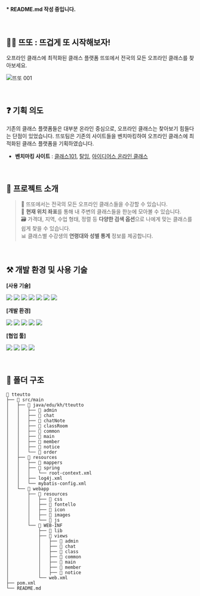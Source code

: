 #### * README.md 작성 중입니다. <br><br><br>

## 👩‍🏫 뜨또 : 뜨겁게 또 시작해보자!
오프라인 클래스에 최적화된 클래스 플랫폼 뜨또에서 전국의 모든 오프라인 클래스를 찾아보세요.

![뜨또 001](https://user-images.githubusercontent.com/110330040/183922817-8309ad64-9e0c-48c5-99fe-59735f4cc9c9.png)

<br>

## ❓ 기획 의도
기존의 클래스 플랫폼들은 대부분 온라인 중심으로, 오프라인 클래스는 찾아보기 힘들다는 단점이 있었습니다. 뜨또팀은 기존의 사이트들을 벤치마킹하여 오프라인 클래스에 최적화된 클래스 플랫폼을 기획하였습니다.

 * **벤치마킹 사이트** : 
[클래스101](http://class101.net/), [탈잉](https://taling.me/), [아이디어스 온라인 클래스](https://www.idus.com/oc)

<br>

## 👋 프로젝트 소개
> 📝 뜨또에서는 전국의 모든 오프라인 클래스들을 수강할 수 있습니다.  
📍 **현재 위치 좌표**를 통해 내 주변의 클래스들을 한눈에 모아볼 수 있습니다.  
🗃️ 가격대, 지역, 수업 형태, 정렬 등 **다양한 검색 옵션**으로 나에게 맞는 클래스를 쉽게 찾을 수 있습니다.  
📊 클래스별 수강생의 **연령대와 성별 통계** 정보를 제공합니다.

<br>

## ⚒️ 개발 환경 및 사용 기술
**[사용 기술]**
<p>
  <img src="https://img.shields.io/badge/HTML5-E34F26?style=flat-square&logo=HTML5&logoColor=white">
  <img src="https://img.shields.io/badge/CSS3-1572B6?style=flat-square&logo=CSS3&logoColor=white">
  <img src="https://img.shields.io/badge/JavaScript-F7DF1E?style=flat-square&logo=JavaScript&logoColor=black">
  <img src="https://img.shields.io/badge/jQuery-0769AD?style=flat-square&logo=jQuery&logoColor=white">
  <img src="https://img.shields.io/badge/java-007396?style=flat-square&logo=java&logoColor=white">
  <img src="https://img.shields.io/badge/Oracle-F80000?style=flat-square&logo=Oracle&logoColor=white">
  <img src="https://img.shields.io/badge/JSON-000000?style=flat-square&logo=JSON&logoColor=white">
</p>

**[개발 환경]**
<p>
  <img src="https://img.shields.io/badge/Visual Studio Code-007ACC?style=flat-square&logo=Visual Studio Code&logoColor=white">
  <img src="https://img.shields.io/badge/Bootstrap-7952B3?style=flat-square&logo=Bootstrap&logoColor=white">
  <img src="https://img.shields.io/badge/Eclipse IDE-2C2255?style=flat-square&logo=Eclipse IDE&logoColor=white">
  <img src="https://img.shields.io/badge/Spring-6DB33F?style=flat-square&logo=Spring&logoColor=white">
  <img src="https://img.shields.io/badge/Apache Tomcat-F8DC75?style=flat-square&logo=Apache Tomcat&logoColor=black">
</p>

**[협업 툴]**
<p>
  <img src="https://img.shields.io/badge/Trello-0052CC?style=flat-square&logo=Trello&logoColor=white">
  <img src="https://img.shields.io/badge/Slack-4A154B?style=flat-square&logo=Slack&logoColor=white">
  <img src="https://img.shields.io/badge/Sourcetree-0052CC?style=flat-square&logo=Sourcetree&logoColor=white">
  <img src="https://img.shields.io/badge/GitHub-181717?style=flat-square&logo=GitHub&logoColor=white">
</p>

<br>

## 📂 폴더 구조
```
📁 tteutto
├── 📁 src/main
│   ├── 📁 java/edu/kh/tteutto
│   │   ├── 📁 admin
│   │   ├── 📁 chat
│   │   ├── 📁 chatNote
│   │   ├── 📁 classRoom
│   │   ├── 📁 common
│   │   ├── 📁 main
│   │   ├── 📁 member
│   │   ├── 📁 notice
│   │   └── 📁 order
│   ├── 📁 resources
│   │   ├── 📁 mappers
│   │   ├── 📁 spring
│   │   │   └── root-context.xml
│   │   ├── log4j.xml
│   │   └── mybatis-config.xml
│   └── 📁 webapp
│       ├── 📁 resources
│       │   ├── 📁 css
│       │   ├── 📁 fontello
│       │   ├── 📁 icon
│       │   ├── 📁 images
│       │   └── 📁 js
│       └── 📁 WEB-INF
│           ├── 📁 lib
│           ├── 📁 views
│           │   ├── 📁 admin
│           │   ├── 📁 chat
│           │   ├── 📁 class
│           │   ├── 📁 common
│           │   ├── 📁 main
│           │   ├── 📁 member
│           │   ├── 📁 notice
│           └── web.xml
├── pom.xml
└── README.md
```
